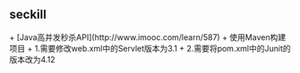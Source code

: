 <h2>seckill</h2>
+ [Java高并发秒杀API](http://www.imooc.com/learn/587)
+ 使用Maven构建项目
 + 1.需要修改web.xml中的Servlet版本为3.1
 + 2.需要将pom.xml中的Junit的版本改为4.12